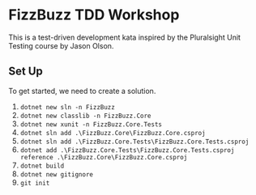 # FizzBuzz TDD Workshop

This is a test-driven development kata inspired by the Pluralsight Unit Testing course by Jason Olson.

## Set Up

To get started, we need to create a solution.

1. `dotnet new sln -n FizzBuzz`
1. `dotnet new classlib -n FizzBuzz.Core`
1. `dotnet new xunit -n FizzBuzz.Core.Tests`
1. `dotnet sln add .\FizzBuzz.Core\FizzBuzz.Core.csproj`
1. `dotnet sln add .\FizzBuzz.Core.Tests\FizzBuzz.Core.Tests.csproj`
1. `dotnet add .\FizzBuzz.Core.Tests\FizzBuzz.Core.Tests.csproj reference .\FizzBuzz.Core\FizzBuzz.Core.csproj`
1. `dotnet build`
1. `dotnet new gitignore`
1. `git init`
